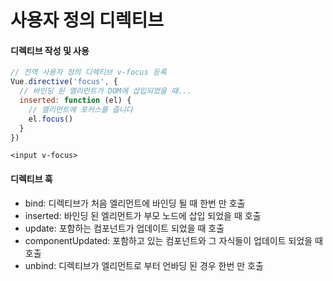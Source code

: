 # 사용자 정의 디렉티브

#### 디렉티브 작성 및 사용 

```javascript
// 전역 사용자 정의 디렉티브 v-focus 등록
Vue.directive('focus', {
  // 바인딩 된 엘리먼트가 DOM에 삽입되었을 때...
  inserted: function (el) {
    // 엘리먼트에 포커스를 줍니다
    el.focus()
  }
})
```

```markup
<input v-focus>
```

#### 디렉티브 훅

* bind: 디렉티브가 처음 엘리먼트에 바인딩 될 때 한번 만 호출 
* inserted: 바인딩 된 엘리먼트가 부모 노드에 삽입 되었을 때 호출
* update: 포함하는 컴포넌트가 업데이트 되었을 때 호출
* componentUpdated: 포함하고 있는 컴포넌트와 그 자식들이 업데이트 되었을 때 호출
* unbind: 디렉티브가 엘리먼트로 부터 언바딩 된 경우 한번 만 호출



